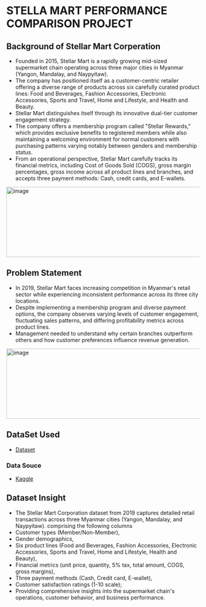 # STELLA MART PERFORMANCE COMPARISON PROJECT

## Background of Stellar Mart Corperation
- Founded in 2015, Stellar Mart is a rapidly growing mid-sized supermarket chain operating across three major cities in Myanmar (Yangon, Mandalay, and Naypyitaw). 
- The company has positioned itself as a customer-centric retailer offering a diverse range of products across six carefully curated product lines: Food and Beverages, Fashion Accessories, Electronic Accessories, Sports and Travel, Home and Lifestyle, and Health and Beauty.
- Stellar Mart distinguishes itself through its innovative dual-tier customer engagement strategy. 
- The company offers a membership program called "Stellar Rewards," which provides exclusive benefits to registered members while also maintaining a welcoming environment for normal customers with purchasing patterns varying notably between genders and membership status. 
- From an operational perspective, Stellar Mart carefully tracks its financial metrics, including Cost of Goods Sold (COGS), gross margin percentages, gross income across all product lines and branches, and accepts three payment methods: Cash, credit cards, and E-wallets. 
<img width="11059" height="183" alt="image" src="https://github.com/user-attachments/assets/1d589b7d-8516-44de-93f0-1e09e13429f4" />

## Problem Statement 
- In 2019, Stellar Mart faces increasing competition in Myanmar's retail sector while experiencing inconsistent performance across its three city locations.
- Despite implementing a membership program and diverse payment options, the company observes varying levels of customer engagement, fluctuating sales patterns, and differing profitability metrics across product lines.
- Management needed to understand why certain branches outperform others and how customer preferences influence revenue generation.
<img width="8782" height="183" alt="image" src="https://github.com/user-attachments/assets/33897035-93fa-426d-a71d-9e1f7ea04607" />

## DataSet Used
- <a href="https://github.com/Awonfor/STELLA-MART-PROJECT/blob/36e53b9f267e573a3d3e8a157ce45ac5b7341263/Stellar%20Mart%20Corporation.csv">Dataset</a>
### Data Souce 
- <a href="https://www.kaggle.com/datasets">Kaggle</a>

## Dataset Insight
- The Stellar Mart Corporation dataset from 2019 captures detailed retail transactions across three Myanmar cities (Yangon, Mandalay, and Naypyitaw). comprising the following columns
-   Customer types (Member/Non-Member),
-   Gender demographics,
-   Six product lines (Food and Beverages, Fashion Accessories, Electronic Accessories, Sports and Travel, Home and Lifestyle, Health and Beauty),
-   Financial metrics (unit price, quantity, 5% tax, total amount, COGS, gross margins),
-   Three payment methods (Cash, Credit card, E-wallet),
-   Customer satisfaction ratings (1-10 scale);
- Providing comprehensive insights into the supermarket chain's operations, customer behavior, and business performance.



